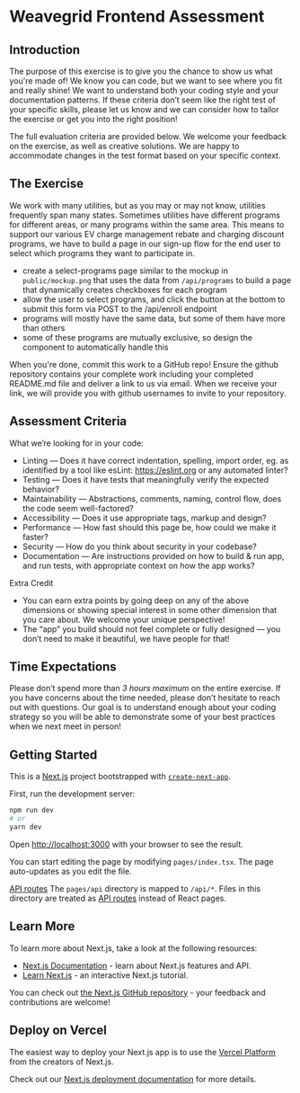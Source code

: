 # Weavegrid Frontend Assessment

## Introduction

The purpose of this exercise is to give you the chance to show us what you're made of! We know you can code, but we want to see where you fit and really shine! We want to understand both your coding style and your documentation patterns. If these criteria don’t seem like the right test of your specific skills, please let us know and we can consider how to tailor the exercise or get you into the right position!

The full evaluation criteria are provided below. We welcome your feedback on the exercise, as well as creative solutions. We are happy to accommodate changes in the test format based on your specific context.

## The Exercise

We work with many utilities, but as you may or may not know, utilities frequently span many states. Sometimes utilities have different programs for different areas, or many programs within the same area. This means to support our various EV charge management rebate and charging discount programs, we have to build a page in our sign-up flow for the end user to select which programs they want to participate in.

- create a select-programs page similar to the mockup in `public/mockup.png` that uses the data from `/api/programs` to build a page that dynamically creates checkboxes for each program
- allow the user to select programs, and click the button at the bottom to submit this form via POST to the /api/enroll endpoint
- programs will mostly have the same data, but some of them have more than others
- some of these programs are mutually exclusive, so design the component to automatically handle this

When you're done, commit this work to a GitHub repo! Ensure the github repository contains your complete work including your completed README.md file and deliver a link to us via email. When we receive your link, we will provide you with github usernames to invite to your repository.

## Assessment Criteria

What we’re looking for in your code:

- Linting — Does it have correct indentation, spelling, import order, eg. as identified by a tool like esLint: https://eslint.org or any automated linter?
- Testing — Does it have tests that meaningfully verify the expected behavior?
- Maintainability — Abstractions, comments, naming, control flow, does the code seem well-factored?
- Accessibility — Does it use appropriate tags, markup and design?
- Performance — How fast should this page be, how could we make it faster?
- Security — How do you think about security in your codebase?
- Documentation — Are instructions provided on how to build & run app, and run tests, with appropriate context on how the app works?

Extra Credit

- You can earn extra points by going deep on any of the above dimensions or showing special interest in some other dimension that you care about. We welcome your unique perspective!
- The “app” you build should not feel complete or fully designed — you don’t need to make it beautiful, we have people for that!

## Time Expectations

Please don’t spend more than _3 hours maximum_ on the entire exercise. If you have concerns about the time needed, please don’t hesitate to reach out with questions. Our goal is to understand enough about your coding strategy so you will be able to demonstrate some of your best practices when we next meet in person!

## Getting Started

This is a [Next.js](https://nextjs.org/) project bootstrapped with [`create-next-app`](https://github.com/vercel/next.js/tree/canary/packages/create-next-app).

First, run the development server:

```bash
npm run dev
# or
yarn dev
```

Open [http://localhost:3000](http://localhost:3000) with your browser to see the result.

You can start editing the page by modifying `pages/index.tsx`. The page auto-updates as you edit the file.

[API routes](https://nextjs.org/docs/api-routes/introduction) The `pages/api` directory is mapped to `/api/*`. Files in this directory are treated as [API routes](https://nextjs.org/docs/api-routes/introduction) instead of React pages.

## Learn More

To learn more about Next.js, take a look at the following resources:

- [Next.js Documentation](https://nextjs.org/docs) - learn about Next.js features and API.
- [Learn Next.js](https://nextjs.org/learn) - an interactive Next.js tutorial.

You can check out [the Next.js GitHub repository](https://github.com/vercel/next.js/) - your feedback and contributions are welcome!

## Deploy on Vercel

The easiest way to deploy your Next.js app is to use the [Vercel Platform](https://vercel.com/new?utm_medium=default-template&filter=next.js&utm_source=create-next-app&utm_campaign=create-next-app-readme) from the creators of Next.js.

Check out our [Next.js deployment documentation](https://nextjs.org/docs/deployment) for more details.
